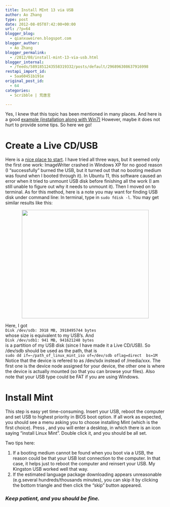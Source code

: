 ```yaml
---
title: Install MInt 13 via USB
author: Ao Zhang
type: post
date: 2012-08-05T07:42:00+00:00
url: /?p=64
blogger_blog:
  - qianxuweiren.blogspot.com
blogger_author:
  - Ao Zhang
blogger_permalink:
  - /2012/08/install-mint-13-via-usb.html
blogger_internal:
  - /feeds/5891851243558319332/posts/default/296896308637916998
restapi_import_id:
  - 5aa60451b191e
original_post_id:
  - 64
categories:
  - Scribble | 荒唐言

---
```

Yes, I knew that this topic has been mentioned in many places. And here is a good [example (installation along with Win7)][1] However, maybe it does not hurt to provide some tips. So here we go!

# Create a Live CD/USB 

Here is a [nice place to start][2]. I have tried all three ways, but it seemed only the first one work: ImageWriter crashed in Windows XP for no good reason (I &#8220;successfully&#8221; burned the USB, but it turned out that no booting medium was found when I booted through it). In Ubuntu 11, this software caused an error when it tried to unmount USB disk before finishing all the work (I am still unable to figure out why it needs to unmount it). Then I moved on to terminal. As for this method, here is a note you may want for finding USB disk under command line: In terminal, type in `sudo fdisk -l`. You may get similar results like this: 

<div style="clear:both;text-align:center;">
  <a href="http://wp.docker.localhost:8000/wp-content/uploads/2018/03/878ec-selection_001-1.png" style="margin-left:1em;margin-right:1em;"><img loading="lazy" decoding="async" border="0" height="341" src="http://wp.docker.localhost:8000/wp-content/uploads/2018/03/878ec-selection_001-1.png?w=300" width="400" /></a>
</div>

Here, I got  
`Disk /dev/sdb: 3918 MB, 3918495744 bytes`  
whose size is equivalent to my USB&#8217;s. And  
`Disk /dev/sdb1: 941 MB, 941621248 bytes`  
is a partition of my USB disk (since I have made it a Live CD/USB). So /dev/sdb should be used as the path, that is  
`sudo dd if=~/path_of_linux_mint_iso of=/dev/sdb oflag=direct  bs=1M`  
Notice that the device is refered to as /dev/sdx instead of /media/xxx. The first one is the device node assigned for your device, the other one is where the device is actually mounted (so that you can browse your files). Also note that your USB type could be FAT if you are using Windows. 

# Install Mint

This step is easy yet time-consuming. Insert your USB, reboot the computer and set USB to highest priority in BIOS boot option. If all work as expected, you should see a menu asking you to choose installing Mint (which is the first choice). Press , and you will enter a desktop, in which there is an icon saying &#8220;install Linux Mint&#8221;. Double click it, and you should be all set.

Two tips here: </p> 

  1. If a booting medium cannot be found when you boot via a USB, the reason could be that your USB lost connection to the computer. In that case, it helps just to reboot the computer and reinsert your USB. My Kingston USB worked well that way. 
  2. If the estimated language package downloading appears unreasonable (e.g.several hundreds/thousands minutes), you can skip it by clicking the bottom triangle and then click the &#8220;skip&#8221; button appeared. 

### _Keep patient, and you should be fine._

 [1]: http://www.howtogeek.com/howto/20079/install-linux-mint-on-your-windows-computer-or-netbook/
 [2]: http://community.linuxmint.com/tutorial/view/744